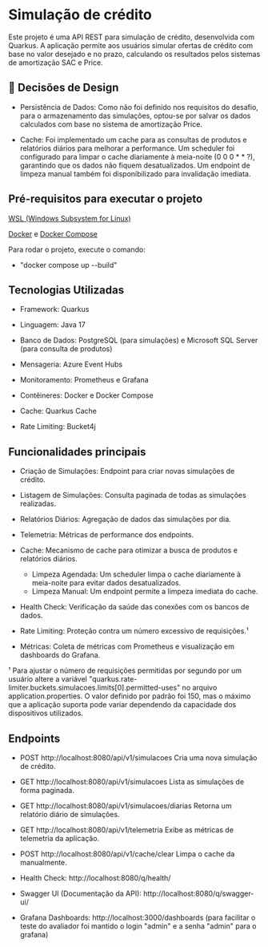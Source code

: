 # Simulação de crédito

Este projeto é uma API REST para simulação de crédito, desenvolvida com Quarkus. 
A aplicação permite aos usuários simular ofertas de crédito com base no valor desejado e no prazo, 
calculando os resultados pelos sistemas de amortização SAC e Price.

## 📝 Decisões de Design

- Persistência de Dados: Como não foi definido nos requisitos do desafio, para o armazenamento das simulações, optou-se por salvar os dados calculados com base no sistema de amortização Price.


- Cache: Foi implementado um cache para as consultas de produtos e relatórios diários para melhorar a performance. Um scheduler foi configurado para limpar o cache diariamente à meia-noite (0 0 0 * * ?), garantindo que os dados não fiquem desatualizados. Um endpoint de limpeza manual também foi disponibilizado para invalidação imediata.

## Pré-requisitos para executar o projeto
[WSL (Windows Subsystem for Linux)](https://learn.microsoft.com/pt-br/windows/wsl/install)

[Docker](https://docs.docker.com/get-started/get-docker/) e [Docker Compose](https://docs.docker.com/compose/install/)

Para rodar o projeto, execute o comando:
- "docker compose up --build"

## Tecnologias Utilizadas
- Framework: Quarkus

- Linguagem: Java 17

- Banco de Dados: PostgreSQL (para simulações) e Microsoft SQL Server (para consulta de produtos)

- Mensageria: Azure Event Hubs

- Monitoramento: Prometheus e Grafana

- Contêineres: Docker e Docker Compose

- Cache: Quarkus Cache

- Rate Limiting: Bucket4j

## Funcionalidades principais

- Criação de Simulações: Endpoint para criar novas simulações de crédito.

- Listagem de Simulações: Consulta paginada de todas as simulações realizadas.

- Relatórios Diários: Agregação de dados das simulações por dia.

- Telemetria: Métricas de performance dos endpoints.

- Cache: Mecanismo de cache para otimizar a busca de produtos e relatórios diários. 
    - Limpeza Agendada: Um scheduler limpa o cache diariamente à meia-noite para evitar dados desatualizados.
    - Limpeza Manual: Um endpoint permite a limpeza imediata do cache.

- Health Check: Verificação da saúde das conexões com os bancos de dados.

- Rate Limiting: Proteção contra um número excessivo de requisições.¹

- Métricas: Coleta de métricas com Prometheus e visualização em dashboards do Grafana.

¹ Para ajustar o número de requisições permitidas por segundo por um
  usuário altere a variável "quarkus.rate-limiter.buckets.simulacoes.limits[0].permitted-uses"
  no arquivo application.properties. O valor definido por padrão foi 150, mas o máximo que
  a aplicação suporta pode variar dependendo da capacidade dos dispositivos utilizados.



## Endpoints
- POST http://localhost:8080/api/v1/simulacoes Cria uma nova simulação de crédito.

- GET http://localhost:8080/api/v1/simulacoes Lista as simulações de forma paginada.

- GET http://localhost:8080/api/v1/simulacoes/diarias Retorna um relatório diário de simulações.

- GET http://localhost:8080/api/v1/telemetria Exibe as métricas de telemetria da aplicação.

- POST http://localhost:8080/api/v1/cache/clear Limpa o cache da manualmente.

- Health Check: http://localhost:8080/q/health/

- Swagger UI (Documentação da API): http://localhost:8080/q/swagger-ui/

- Grafana Dashboards: http://localhost:3000/dashboards (para facilitar o teste do avaliador foi mantido o login "admin" e a senha "admin" para o grafana)